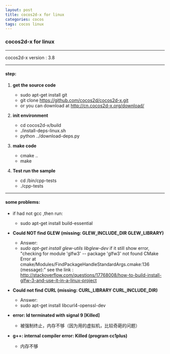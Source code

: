 ```yaml
---
layout: post
title: cocos2d-x for linux
categories: cocos
tags: cocos linux
---
```


###  cocos2d-x for linux

---

cocos2d-x version : 3.8

---

#### step:

1. **get the source code**
	- sudo apt-get install git
	- git clone https://github.com/cocos2d/cocos2d-x.git
	- or you can download at   http://cn.cocos2d-x.org/download/

2. **init environment**
	- cd cocos2d-x/build
	- ./install-deps-linux.sh
	- python ../download-deps.py

3. **make code**
	- cmake ..
	- make

4. **Test run the sample**
	- cd /bin/cpp-tests
	- ./cpp-tests

---

#### some problems:

- if had not gcc ,then run:
	- sudo apt-get install build-essential

- **Could NOT find GLEW (missing: GLEW_INCLUDE_DIR GLEW_LIBRARY)**
	- Answer:
	- *sudo apt-get install glew-utils libglew-dev*
      if it still show error, "checking for module 'glfw3' --   package 'glfw3' not found
      CMake Error at cmake/Modules/FindPackageHandleStandardArgs.cmake:136 (message):" 
      see the link :
      http://stackoverflow.com/questions/17768008/how-to-build-install-glfw-3-and-use-it-in-a-linux-project


- **Could not find CURL (missing: CURL_LIBRARY CURL_INCLUDE_DIR)**
	- Answer:
	- sudo apt-get install libcurl4-openssl-dev
    
- **error: ld terminated with signal 9 [Killed]**
	- 被强制终止，内存不够（因为用的虚拟机，比较奇葩的问题）
    
- **g++: internal compiler error: Killed (program cc1plus)**
	- 内存不够





